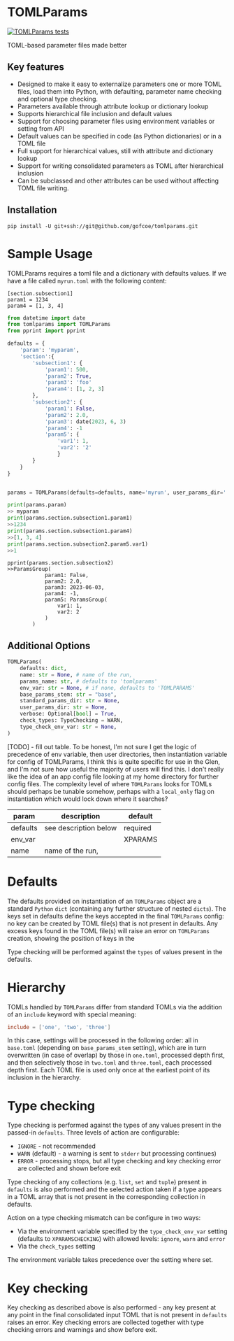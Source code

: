 # TOMLParams

[![TOMLParams tests](https://github.com/gofcoe/xparams/actions/workflows/tests.yml/badge.svg)](https://github.com/gofcoe/xparams/actions/workflows/tests.yml)

TOML-based parameter files made better

## Key features

 * Designed to make it easy to externalize parameters one or more TOML files,
   load them into Python, with defaulting, parameter name checking and optional
   type checking.
 * Parameters available through attribute lookup or dictionary lookup
 * Supports hierarchical file inclusion and default values
 * Support for choosing parameter files using environment variables or setting
   from API
 * Default values can be specified in code (as Python dictionaries) or in a TOML file
 * Full support for hierarchical values, still with attribute and dictionary lookup
 * Support for writing consolidated parameters as TOML after hierarchical inclusion
 * Can be subclassed and other attributes can be used without affecting TOML file writing.



## Installation

```
pip install -U git+ssh://git@github.com/gofcoe/tomlparams.git
```

# Sample Usage

TOMLParams requires a toml file and a dictionary with defaults values.
If we have a file called `myrun.toml` with the following content:

```
[section.subsection1]
param1 = 1234
param4 = [1, 3, 4]
```

```python
from datetime import date
from tomlparams import TOMLParams
from pprint import pprint

defaults = {
    'param': 'myparam',
    'section':{
        'subsection1': {
            'param1': 500,
            'param2': True,
            'param3': 'foo'
            'param4': [1, 2, 3]
        },
        'subsection2': {
            'param1': False,
            'param2': 2.0,
            'param3': date(2023, 6, 3)
            'param4': -1
            'param5': {
                'var1': 1,
                'var2': '2'
                }
        }
    }
}


params = TOMLParams(defaults=defaults, name='myrun', user_params_dir='.')

print(params.param)
>> myparam
print(params.section.subsection1.param1)
>>1234
print(params.section.subsection1.param4)
>>[1, 3, 4]
print(params.section.subsection2.param5.var1)
>>1
```
```
pprint(params.section.subsection2)
>>ParamsGroup(
			param1: False,
			param2: 2.0,
			param3: 2023-06-03,
			param4: -1,
			param5: ParamsGroup(
				var1: 1,
				var2: 2
			)
		)
```

## Additional Options
```python
TOMLParams(
    defaults: dict,
    name: str = None, # name of the run,
    params_name: str, # defaults to 'tomlparams'
    env_var: str = None, # if none, defaults to 'TOMLPARAMS'
    base_params_stem: str = "base",
    standard_params_dir: str = None,
    user_params_dir: str = None,
    verbose: Optional[bool] = True,
    check_types: TypeChecking = WARN,
    type_check_env_var: str = None,
)
```
[TODO] - fill out table. To be honest, I'm not sure I get the logic of
precedence of env variable, then user directories, then instantiation
variable for config of TOMLParams, I think this is quite specific for
use in the Glen, and I'm not sure how useful the majority of users
will find this. I don't really like the idea of an app config file
looking at my home directory for further config files. The complexity
level of where `TOMLParams` looks for TOMLs should perhaps be tunable
somehow, perhaps with a `local_only` flag on instantiation which would
lock down where it searches?

| param     | description           | default  |
|-----------|-----------------------|----------|
| defaults  | see description below | required |
| env_var   |                       | XPARAMS  |
| name      | name of the run,      |


# Defaults

The defaults provided on instantiation of an `TOMLParams` object are a
standard `Python` `dict` (containing any further structure of nested
`dicts`). The keys set in defaults define the keys accepted in the
final `TOMLParams` config: no key can be created by TOML file(s) that
is not present in defaults. Any excess keys found in the TOML file(s)
will raise an error on `TOMLParams` creation, showing the position of
keys in the

Type checking will be performed against the `types` of values present in the defaults.


# Hierarchy

TOMLs handled by `TOMLParams` differ from standard TOMLs via the
addition of an `include` keyword with special meaning:

```toml
include = ['one', 'two', 'three']
```

In this case, settings will be processed in the following order: all
in `base.toml` (depending on `base_params_stem` setting), which are in
turn overwritten (in case of overlap) by those in `one.toml`,
processed depth first, and then selectively those in `two.toml` and
`three.toml`, each processed depth first.  Each TOML file is used only
once at the earliest point of its inclusion in the hierarchy.

# Type checking

Type checking is performed against the types of any values present in
the passed-in `defaults`. Three levels of action are configurable:

* `IGNORE` - not recommended
* `WARN` (default) - a warning is sent to `stderr` but processing
continues)
* `ERROR` - processing stops, but all type checking and key checking error are collected
   and shown before exit

Type checking of any collections (e.g. `list`, `set` and `tuple`)
present in `defaults` is also performed and the selected action taken
if a type appears in a TOML array that is not present in the
corresponding collection in defaults.

Action on a type checking mismatch can be configure in two ways:

* Via the environment variable specified by the
`type_check_env_var` setting (defaults to `XPARAMSCHECKING`) with allowed levels: `ignore`,
`warn` and `error`
* Via the `check_types` setting

The environment variable takes precedence over the setting where set.

# Key checking

Key checking as described above is also performed - any key present at
any point in the final consolidated input TOML that is not present in
`defaults` raises an error. Key checking errors are collected together
with type checking errors and warnings and show before exit.